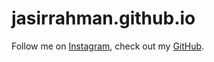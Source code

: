 # jasirrahman.github.io
<!DOCTYPE html>
<html>
<body>
<p>Follow me on <a href="https://www.instagram.com/jasirrahman16/" title="instagram">Instagram</a>, check out my <a href="https://github.com/jasirrahman" title="github">GitHub</a>.
</p>
</body>
</html>